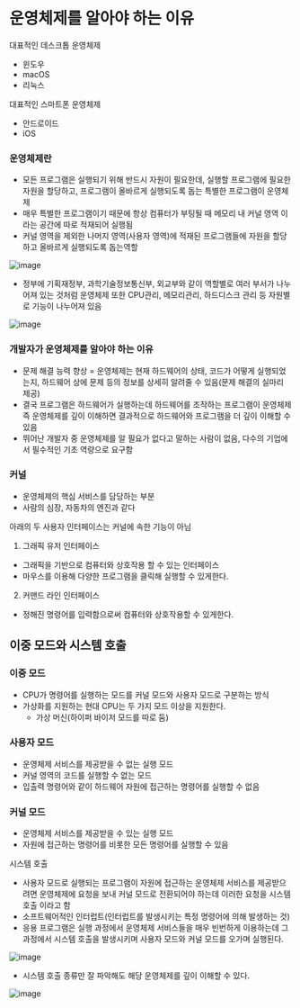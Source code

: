 # 운영체제를 알아야 하는 이유

대표적인 데스크톱 운영체제

- 윈도우
- macOS
- 리눅스

대표적인 스마트폰 운영체제

- 안드로이드
- iOS

### 운영체제란

- 모든 프로그램은 실행되기 위해 반드시 자원이 필요한데, 실행할 프로그램에 필요한 자원을 할당하고, 프로그램이 올바르게 실행되도록 돕는 특별한 프로그램이 운영체제
- 매우 특별한 프로그램이기 때문에 항상 컴퓨터가 부팅될 때 메모리 내 커널 영역 이라는 공간에 따로 적재되어 실행됨
- 커널 영역을 제외한 나머지 영역(사용자 영역)에 적재된 프로그램들에 자원을 할당하고 올바르게 실행되도록 돕는역할

![image](https://github.com/youyoung-study/computer-science-cs/assets/114967329/f9ee5754-8646-45dc-83ba-ad42ac37e4f4)

- 정부에 기획재정부, 과학기술정보통신부, 외교부와 같이 역할별로 여러 부서가 나누어져 있는 것처럼 운영체제 또한 CPU관리, 메모리관리, 하드디스크 관리 등 자원별로 기능이 나누어져 있음

![image](https://github.com/youyoung-study/computer-science-cs/assets/114967329/3efac21f-ce47-4a80-9f92-4904966f1e39)


### 개발자가 운영체제를 알아야 하는 이유

- 문제 해결 능력 향상 = 운영체제는 현재 하드웨어의 상태, 코드가 어떻게 실행되었는지, 하드웨어 상에 문제 등의 정보를 상세히 알려줄 수 있음(문제 해결의 실마리 제공)
- 결국 프로그램은 하드웨어가 실행하는데 하드웨어를 조작하는 프로그램이 운영체제 즉 운영체제를 깊이 이해하면 결과적으로 하드웨어와 프로그램을 더 깊이 이해할 수 있음
- 뛰어난 개발자 중 운영체제를 알 필요가 없다고 말하는 사람이 없음, 다수의 기업에서 필수적인 기초 역량으로 요구함

### 커널

- 운영체제의 핵심 서비스를 담당하는 부분
- 사람의 심장, 자동차의 엔진과 같다

아래의 두 사용자 인터페이스는 커널에 속한 기능이 아님

1. 그래픽 유저 인터페이스
- 그래픽을 기반으로 컴퓨터와 상호작용 할 수 있는 인터페이스
- 마우스를 이용해 다양한 프로그램을 클릭해 실행할 수 있게한다.

2. 커맨드 라인 인터페이스
- 정해진 명령어를 입력함으로써 컴퓨터와 상호작용할 수 있게한다.

## 이중 모드와 시스템 호출

### 이중 모드

- CPU가 명령어를 실행하는 모드를 커널 모드와 사용자 모드로 구분하는 방식
- 가상화를 지원하는 현대 CPU는 두 가지 모드 이상을 지원한다.
    - 가상 머신(하이퍼 바이저 모드를 따로 둠)

### 사용자 모드

- 운영체제 서비스를 제공받을 수 없는 실행 모드
- 커널 영역의 코드를 실행할 수 없는 모드
- 입출력 명령어와 같이 하드웨어 자원에 접근하는 명령어를 실행할 수 없음

### 커널 모드

- 운영체제 서비스를 제공받을 수 있는 실행 모드
- 자원에 접근하는 명령어를 비롯한 모든 명령어를 실행할 수 있음

시스템 호출

- 사용자 모드로 실행되는 프로그램이 자원에 접근하는 운영체제 서비스를 제공받으려면 운영체제에 요청을 보내 커널 모드로 전환되어야 하는데 이러한 요청을 시스템 호출 이라고 함
- 소프트웨어적인 인터럽트(인터럽트를 발생시키는 특정 명령어에 의해 발생하는 것)
- 응용 프로그램은 실행 과정에서 운영체제 서비스들을 매우 빈번하게 이용하는데 그 과정에서 시스템 호출을 발생시키며 사용자 모드와 커널 모드를 오가며 실행된다.

![image](https://github.com/youyoung-study/computer-science-cs/assets/114967329/eec17d1a-16d3-4039-bee4-47bae7841706)


- 시스템 호출 종류만 잘 파악해도 해당 운영체제를 깊이 이해할 수 있다.

![image](https://github.com/youyoung-study/computer-science-cs/assets/114967329/513ff525-db6a-43db-b44f-12cf638aae16)
